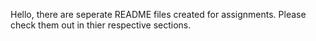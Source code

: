 Hello, there are seperate README files created for assignments. Please check them out in thier respective sections. 
